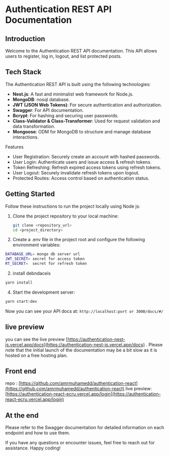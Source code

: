 # Authentication REST API Documentation

## Introduction

Welcome to the Authentication REST API documentation. This API allows users to register, log in, logout, and list protected posts.


## Tech Stack

The Authentication REST API is built using the following technologies:

- **Nest.js**: A fast and minimalist web framework for Node.js.
- **MongoDB**: nosql database.
- **JWT (JSON Web Tokens)**: For secure authentication and authorization.
- **Swagger**: For API documentation.
- **Bcrypt**: For hashing and securing user passwords.
- **Class-Validator & Class-Transformer**: Used for request validation and data transformation.
- **Mongoose**: ODM for MongoDB to structure and manage database interactions.



Features

- User Registration: Securely create an account with hashed passwords.
- User Login: Authenticate users and issue access & refresh tokens.
- Token Refreshing: Refresh expired access tokens using refresh tokens.
- User Logout: Securely invalidate refresh tokens upon logout.
- Protected Routes: Access control based on authentication status.


## Getting Started

Follow these instructions to run the project locally using Node js:

1. Clone the project repository to your local machine:

   ```bash
   git clone <repository_url>
   cd <project_directory>
   ```

1. Create a .env file in the project root and configure the following environment variables:

```bash
DATABASE_URL= mongo db server url
JWT_SECRET= secret for access token
RT_SECRET=  secret for refresh token
```

2. install debndaceis

```bash
yarn install
```

4. Start the development server:

```bash
yarn start:dev
```

Now you can see your API docs at: `http://localhost:port or 3000/docs/#/`

## live preview

you can see the live preview [https://authentication-nest-js.vercel.app/docs](https://authentication-nest-js.vercel.app/docs) . Please note that the initial launch of the documentation may be a bit slow as it is hosted on a free hosting plan.

## Front end

repo : [https://github.com/amrmuhamedd/authentication-react](https://github.com/amrmuhamedd/authentication-react)
live preview: [https://authentication-react-ecru.vercel.app/login](https://authentication-react-ecru.vercel.app/login)

## At the end

Please refer to the Swagger documentation for detailed information on each endpoint and how to use them.

If you have any questions or encounter issues, feel free to reach out for assistance. Happy coding!

